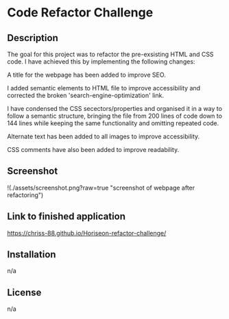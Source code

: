 # Code Refactor Challenge

## Description

The goal for this project was to refactor the pre-exsisting HTML and CSS code. I have achieved this by implementing the following changes:

A title for the webpage has been added to improve SEO.

I added semantic elements to HTML file to improve accessibility and corrected the broken 'search-engine-optimization' link.

I have condensed the CSS secectors/properties and organised it in a way to follow a semantic structure, bringing the file from 200 lines of code down to 144 lines while keeping the same functionality and omitting repeated code.

Alternate text has been added to all images to improve accessibility.

CSS comments have also been added to improve readability.

## Screenshot

!(./assets/screenshot.png?raw=true "screenshot of webpage after refactoring")

## Link to finished application

https://chriss-88.github.io/Horiseon-refactor-challenge/

## Installation

n/a

## License

n/a
